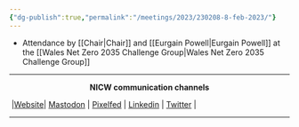 ```yaml
---
{"dg-publish":true,"permalink":"/meetings/2023/230208-8-feb-2023/"}
---
```



- Attendance by [[Chair\|Chair]] and [[Eurgain Powell\|Eurgain Powell]] at the [[Wales Net Zero 2035 Challenge Group\|Wales Net Zero 2035 Challenge Group]]

***
<p style="text-align: center;font-weight:bold";>NICW communication channels</p>

󠁧 |[Website](https://nationalinfrastructurecommission.wales)| [Mastodon](https://toot.wales/@NICW) | [Pixelfed](https://pix.toot.wales/NICW) | [Linkedin](https://www.linkedin.com/company/26268509/) | [Twitter](https://twitter.com/InfraCommCymru) |
***


